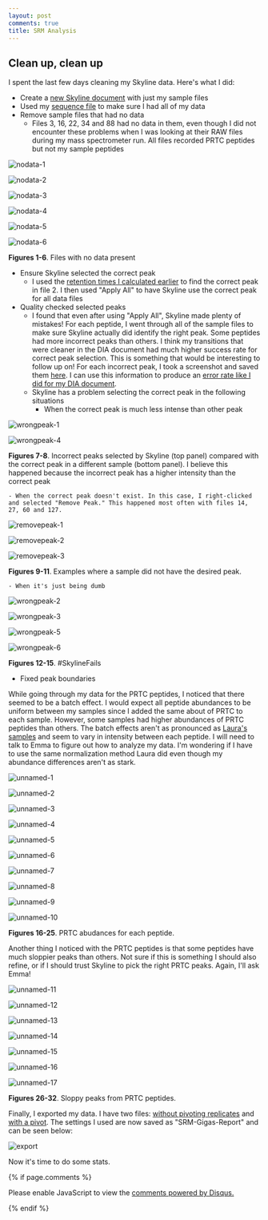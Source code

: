 ```yaml
---
layout: post
comments: true
title: SRM Analysis
---
```


## Clean up, clean up

I spent the last few days cleaning my Skyline data. Here's what I did:

- Create a [new Skyline document](http://owl.fish.washington.edu/spartina/DNR_SRM_20170728/Analyses/2017-08-31-Gigas-SRM-ReplicatesOnly.sky.zip) with just my sample files
- Used my [sequence file](https://github.com/RobertsLab/project-oyster-oa/blob/master/analyses/DNR_SRM_20170902/2017-07-28-SRM-Sequence-File.xlsx) to make sure I had all of my data
- Remove sample files that had no data
  - Files 3, 16, 22, 34 and 88 had no data in them, even though I did not encounter these problems when I was looking at their RAW files during my mass spectrometer run. All files recorded PRTC peptides but not my sample peptides

![nodata-1](https://user-images.githubusercontent.com/22335838/30078327-b91d6760-9231-11e7-8c18-bf195c46054a.png)

![nodata-2](https://user-images.githubusercontent.com/22335838/30078325-b9112b26-9231-11e7-95a6-c228865a1eb6.png)

![nodata-3](https://user-images.githubusercontent.com/22335838/30078323-b9092a0c-9231-11e7-980b-51a126aa80e9.png)

![nodata-4](https://user-images.githubusercontent.com/22335838/30078324-b90aee82-9231-11e7-8234-601dd7d156e7.png)

![nodata-5](https://user-images.githubusercontent.com/22335838/30078328-b91de820-9231-11e7-9bb5-996d50f5a99b.png)

![nodata-6](https://user-images.githubusercontent.com/22335838/30078330-b9498502-9231-11e7-8288-e3fbe3d8cc10.png)

**Figures 1-6**. Files with no data present

- Ensure Skyline selected the correct peak
  - I used the [retention times I calculated earlier](https://yaaminiv.github.io/SRM-Assay-Day2/) to find the correct peak in file 2. I then used "Apply All" to have Skyline use the correct peak for all data files
- Quality checked selected peaks
  - I found that even after using "Apply All", Skyline made plenty of mistakes! For each peptide, I went through all of the sample files to make sure Skyline actually did identify the right peak. Some peptides had more incorrect peaks than others. I think my transitions that were cleaner in the DIA document had much higher success rate for correct peak selection. This is something that would be interesting to follow up on! For each incorrect peak, I took a screenshot and saved them [here](https://github.com/RobertsLab/project-oyster-oa/tree/master/images/DNR/2017-08-31-Skyline-Cleaning-Screenshots). I can use this information to produce an [error rate like I did for my DIA document](https://yaaminiv.github.io/Skyline-Error-Checking-Round2/).
  - Skyline has a problem selecting the correct peak in the following situations
    - When the correct peak is much less intense than other peak
    
![wrongpeak-1](https://user-images.githubusercontent.com/22335838/30078607-a047962e-9232-11e7-9865-c5a8a049daff.png)

![wrongpeak-4](https://user-images.githubusercontent.com/22335838/30078618-a98bdeb6-9232-11e7-8fe5-dbfa772a2071.png) 

**Figures 7-8**. Incorrect peaks selected by Skyline (top panel) compared with the correct peak in a different sample (bottom panel). I believe this happened because the incorrect peak has a higher intensity than the correct peak
   
    - When the correct peak doesn't exist. In this case, I right-clicked and selected "Remove Peak." This happened most often with files 14, 27, 60 and 127.
    
![removepeak-1](https://user-images.githubusercontent.com/22335838/30078879-33b99542-9233-11e7-84cf-3f52f0e2ec79.png)

![removepeak-2](https://user-images.githubusercontent.com/22335838/30078878-33a725ec-9233-11e7-9890-4daebac7e124.png)

![removepeak-3](https://user-images.githubusercontent.com/22335838/30078877-33a59254-9233-11e7-9002-960cd2aa25e4.png)

**Figures 9-11**. Examples where a sample did not have the desired peak.
    
    - When it's just being dumb
    
![wrongpeak-2](https://user-images.githubusercontent.com/22335838/30078906-50538d84-9233-11e7-819b-a486507a4e1d.png)

![wrongpeak-3](https://user-images.githubusercontent.com/22335838/30078907-5053d0fa-9233-11e7-8ab5-4e26cd912c92.png)

![wrongpeak-5](https://user-images.githubusercontent.com/22335838/30078909-505c8c7c-9233-11e7-8aeb-4199ebe00a06.png)

![wrongpeak-6](https://user-images.githubusercontent.com/22335838/30078908-5057ac84-9233-11e7-9fb0-530f6339dc5c.png)
    
 **Figures 12-15**. #SkylineFails
 
 - Fixed peak boundaries
 
While going through my data for the PRTC peptides, I noticed that there seemed to be a batch effect. I would expect all peptide abundances to be uniform between my samples since I added the same about of PRTC to each sample. However, some samples had higher abundances of PRTC peptides than others. The batch effects aren't as pronounced as [Laura's samples](https://github.com/laurahspencer/Geoduck-DNR/issues/1) and seem to vary in intensity between each peptide. I will need to talk to Emma to figure out how to analyze my data. I'm wondering if I have to use the same normalization method Laura did even though my abundance differences aren't as stark.

![unnamed-1](https://user-images.githubusercontent.com/22335838/30079204-4a929cfe-9234-11e7-83f5-ad7329963ac2.png)

![unnamed-2](https://user-images.githubusercontent.com/22335838/30079200-4a8c46f6-9234-11e7-9d5b-5b902456ee4c.png)

![unnamed-3](https://user-images.githubusercontent.com/22335838/30079202-4a8c9570-9234-11e7-9c46-d8124a1eeec3.png)

![unnamed-4](https://user-images.githubusercontent.com/22335838/30079203-4a8fbf5c-9234-11e7-9497-a011b09dbb87.png)

![unnamed-5](https://user-images.githubusercontent.com/22335838/30079201-4a8c2cd4-9234-11e7-9c47-dea0c6e50b7a.png)

![unnamed-6](https://user-images.githubusercontent.com/22335838/30079205-4aa58ab2-9234-11e7-9b02-4b252fdc31f6.png)

![unnamed-7](https://user-images.githubusercontent.com/22335838/30079209-4abeb44c-9234-11e7-9ea4-ad620d945ca0.png)

![unnamed-8](https://user-images.githubusercontent.com/22335838/30079206-4aa858c8-9234-11e7-9706-03ed3e7705eb.png)

![unnamed-9](https://user-images.githubusercontent.com/22335838/30079207-4aada4f4-9234-11e7-9a14-00251b60d662.png)

![unnamed-10](https://user-images.githubusercontent.com/22335838/30079208-4ab51932-9234-11e7-81c7-88cfcc08cc01.png)

**Figures 16-25**. PRTC abudances for each peptide.

Another thing I noticed with the PRTC peptides is that some peptides have much sloppier peaks than others. Not sure if this is something I should also refine, or if I should trust Skyline to pick the right PRTC peaks. Again, I'll ask Emma!

![unnamed-11](https://user-images.githubusercontent.com/22335838/30079404-f0560a7c-9234-11e7-9e01-cbcc436d4d60.png)

![unnamed-12](https://user-images.githubusercontent.com/22335838/30079403-f0544278-9234-11e7-8872-774f80e4ce0e.png)

![unnamed-13](https://user-images.githubusercontent.com/22335838/30079407-f0682874-9234-11e7-99b5-4c1c534a0cbe.png)

![unnamed-14](https://user-images.githubusercontent.com/22335838/30079402-f050b522-9234-11e7-9a27-3a357831b555.png)

![unnamed-15](https://user-images.githubusercontent.com/22335838/30079405-f0650cac-9234-11e7-8a84-f1af13808976.png)

![unnamed-16](https://user-images.githubusercontent.com/22335838/30079406-f065e96a-9234-11e7-8e96-f47acaf78b76.png)

![unnamed-17](https://user-images.githubusercontent.com/22335838/30079408-f06bd1d6-9234-11e7-8451-312ed2340eb8.png)

**Figures 26-32**. Sloppy peaks from PRTC peptides.

Finally, I exported my data. I have two files: [without pivoting replicates](http://owl.fish.washington.edu/spartina/DNR_SRM_20170728/Analyses/2017-09-02-Gigas-SRM-ReplicatesOnly-NoPivot-Report.csv) and [with a pivot](http://owl.fish.washington.edu/spartina/DNR_SRM_20170728/Analyses/2017-09-02-Gigas-SRM-ReplicatesOnly-Report.csv). The settings I used are now saved as "SRM-Gigas-Report" and can be seen below:

![export](https://user-images.githubusercontent.com/22335838/30079508-440c25a2-9235-11e7-9629-a1e004d3b922.png)

Now it's time to do some stats.

{% if page.comments %}

<div id="disqus_thread"></div>
<script>

/**
*  RECOMMENDED CONFIGURATION VARIABLES: EDIT AND UNCOMMENT THE SECTION BELOW TO INSERT DYNAMIC VALUES FROM YOUR PLATFORM OR CMS.
*  LEARN WHY DEFINING THESE VARIABLES IS IMPORTANT: https://disqus.com/admin/universalcode/#configuration-variables*/
/*
var disqus_config = function () {
this.page.url = PAGE_URL;  // Replace PAGE_URL with your page's canonical URL variable
this.page.identifier = PAGE_IDENTIFIER; // Replace PAGE_IDENTIFIER with your page's unique identifier variable
};
*/
(function() { // DON'T EDIT BELOW THIS LINE
var d = document, s = d.createElement('script');
s.src = 'https://the-responsible-grad-student.disqus.com/embed.js';
s.setAttribute('data-timestamp', +new Date());
(d.head || d.body).appendChild(s);
})();
</script>
<noscript>Please enable JavaScript to view the <a href="https://disqus.com/?ref_noscript">comments powered by Disqus.</a></noscript>

{% endif %}

<script id="dsq-count-scr" src="//the-responsible-grad-student.disqus.com/count.js" async></script>
